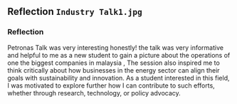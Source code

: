 ## Reflection `Industry Talk1.jpg`

### Reflection 
Petronas Talk was very interesting honestly! 
the talk was very  informative and helpful to me 
as a new student to gain a picture about the operations
of one the biggest companies in malaysia ,
The session also inspired me to think critically about 
how businesses in the energy sector can align their goals
with sustainability and innovation. 
As a student interested in this field, I was motivated to explore 
further how I can contribute to such efforts, whether through research, 
technology, or policy advocacy.

